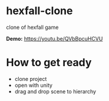 # hexfall-clone
clone of hexfall game

**Demo:** https://youtu.be/QVbBpcuHCVU 

# How to get ready
- clone project
- open with unity
- drag and drop scene to hierarchy
